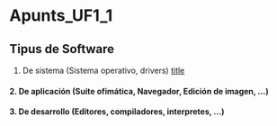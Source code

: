 # Apunts_UF1_1
## Tipus de Software
 1. De sistema (Sistema operativo, drivers) [title](https://www.google.com/url?sa=i&url=https%3A%2F%2Fwww.grupoftp.com%2Fnoticias%2Fa-ti-tambien-te-ha-saltado-este-mensaje-windows10-se-actualiza-automaticamente-al-finalizar-su-soporte%2F&psig=AOvVaw09fa0CmXCdivfCNLOL00of&ust=1605020751851000&source=images&cd=vfe&ved=0CAIQjRxqFwoTCJCW2LLe9ewCFQAAAAAdAAAAABAD)
#### 2. De aplicación (Suite ofimática, Navegador, Edición de imagen, ...)
#### 3. De desarrollo (Editores, compiladores, interpretes, ...)  
